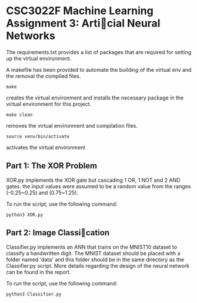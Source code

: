 # CSC3022F Machine Learning Assignment 3: Articial Neural Networks

The requirements.txt provides a list of packages that are required for setting
up the virtual environment.

A makefile has been provided to automate the building of the virtual env and the
removal the compiled files.

```ssh
make
```
creates the virtual environment and installs the necessary package in the
virtual environment for this project.

```ssh
make clean
```
removes the virtual environment and compilation files.

```ssh
source venv/bin/activate
```
activates the virtual environment

## Part 1: The XOR Problem

XOR.py implements the XOR gate but cascading 1 OR, 1 NOT and 2 AND gates.
the input values were assumed to be a random value from the ranges (-0.25~0.25)
and (0.75~1.25).

To run the script, use the following command:

```ssh
python3 XOR.py
```

## Part 2: Image Classication

Classifier.py implements an ANN that trains on the MNIST10 dataset to classify
a handwritten digit. The MNIST dataset should be placed with a folder named 'data'
and this folder should be in the same directory as the Classifier.py script.
More details regarding the design of the neural network can be found in the report.

To run the script, use the following command:

```ssh
python3 Classifier.py
```
